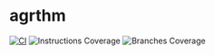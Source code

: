 # agrthm

[![CI](https://github.com/will8ug/algorithm/actions/workflows/ci.yml/badge.svg)](https://github.com/will8ug/algorithm/actions/workflows/ci.yml)
![Instructions Coverage](https://will8ug.github.io/algorithm/badges/instructions.svg)
![Branches Coverage](https://will8ug.github.io/algorithm/badges/branches.svg)